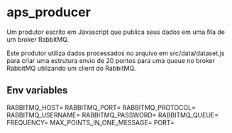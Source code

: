 # aps_producer

Um produtor escrito em Javascript que publica seus dados em uma fila de um broker RabbitMQ.

Este produtor utiliza dados processados no arquivo em src/data/dataset.js para criar uma estrutura envio de 20 pontos para uma queue no broker RabbitMQ utilizando um client do RabbitMQ.

## Env variables

RABBITMQ_HOST=
RABBITMQ_PORT=
RABBITMQ_PROTOCOL=
RABBITMQ_USERNAME=
RABBITMQ_PASSWORD=
RABBITMQ_QUEUE=
FREQUENCY=
MAX_POINTS_IN_ONE_MESSAGE=
PORT=
